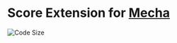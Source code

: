 Score Extension for [Mecha](https://github.com/mecha-cms/mecha)
===============================================================

![Code Size](https://img.shields.io/github/languages/code-size/mecha-cms/x.score?color=%23444&style=for-the-badge)